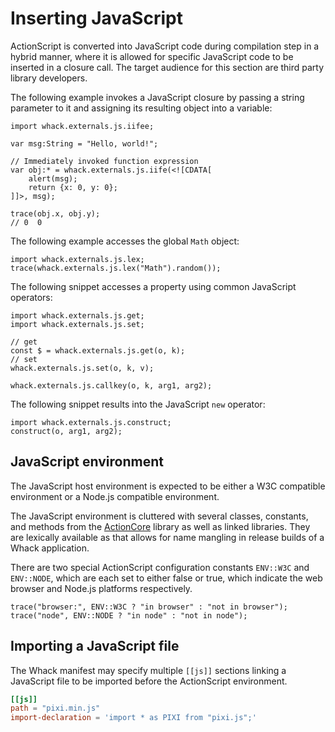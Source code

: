 # Inserting JavaScript

ActionScript is converted into JavaScript code during compilation step in a hybrid manner, where it is allowed for specific JavaScript code to be inserted in a closure call. The target audience for this section are third party library developers.

The following example invokes a JavaScript closure by passing a string parameter to it and assigning its resulting object into a variable:

```
import whack.externals.js.iifee;

var msg:String = "Hello, world!";

// Immediately invoked function expression
var obj:* = whack.externals.js.iife(<![CDATA[
    alert(msg);
    return {x: 0, y: 0};
]]>, msg);

trace(obj.x, obj.y);
// 0  0
```

The following example accesses the global `Math` object:

```
import whack.externals.js.lex;
trace(whack.externals.js.lex("Math").random());
```

The following snippet accesses a property using common JavaScript operators:

```
import whack.externals.js.get;
import whack.externals.js.set;

// get
const $ = whack.externals.js.get(o, k);
// set
whack.externals.js.set(o, k, v);

whack.externals.js.callkey(o, k, arg1, arg2);
```

The following snippet results into the JavaScript `new` operator:

```
import whack.externals.js.construct;
construct(o, arg1, arg2);
```

## JavaScript environment

The JavaScript host environment is expected to be either a W3C compatible environment or a Node.js compatible environment.

The JavaScript environment is cluttered with several classes, constants, and methods from the [ActionCore](https://github.com/whackengine/actioncore) library as well as linked libraries. They are lexically available as that allows for name mangling in release builds of a Whack application.

There are two special ActionScript configuration constants `ENV::W3C` and `ENV::NODE`, which are each set to either false or true, which indicate the web browser and Node.js platforms respectively.

```
trace("browser:", ENV::W3C ? "in browser" : "not in browser");
trace("node", ENV::NODE ? "in node" : "not in node");
```

## Importing a JavaScript file

The Whack manifest may specify multiple `[[js]]` sections linking a JavaScript file to be imported before the ActionScript environment.

```toml
[[js]]
path = "pixi.min.js"
import-declaration = 'import * as PIXI from "pixi.js";'
```